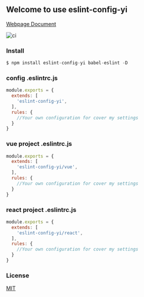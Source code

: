 ## Welcome to use eslint-config-yi

[Webpage Document](https://yyhappynice.github.io/eslint-config-yi)

![ci](https://travis-ci.org/yyhappynice/eslint-config-yi.svg?branch=master)

### Install

```js
$ npm install eslint-config-yi babel-eslint -D
```

### config .eslintrc.js

```js
module.exports = {
  extends: [
    'eslint-config-yi',
  ],
  rules: {
    //Your own configuration for cover my settings
  }
}
```

### vue project .eslintrc.js

```js
module.exports = {
  extends: [
    'eslint-config-yi/vue',
  ],
  rules: {
    //Your own configuration for cover my settings
  }
}
```

### react project .eslintrc.js

```js
module.exports = {
  extends: [
    'eslint-config-yi/react',
  ],
  rules: {
    //Your own configuration for cover my settings
  }
}
```

### License

[MIT](https://github.com/yyhappynice/eslint-config-yi/blob/master/LICENSE)
